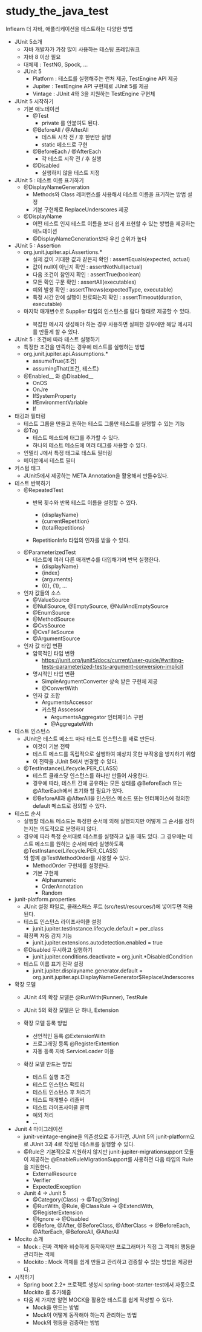 # study_the_java_test
Inflearn 더 자바, 애플리케이션을 테스트하는 다양한 방법

* JUnit 5소개
  * 자바 개발자가 가장 많이 사용하는 테스팅 프레임워크
  * 자바 8 이상 필요
  * 대체제 : TestNG, Spock, ...
  * JUnit 5
    * Platform : 테스트를 실행해주는 런처 제공, TestEngine API 제공
    * Jupiter : TestEngine API 구현체로 JUnit 5를 제공
    * Vintage : JUnit 4와 3을 지원하는 TestEngine 구현체
* JUnit 5 시작하기
    * 기본 애노테이션
        * @Test
            * private 를 안붙여도 된다.
        * @BeforeAll / @AfterAll 
            * 테스트 시작 전 / 후 한번만 실행
            * static 메소드로 구현
        * @BeforeEach / @AfterEach
            * 각 테스트 시작 전 / 후 실행
        * @Disabled
            * 실행하지 않을 테스트 지정
* JUnit 5 : 테스트 이름 표기하기
    * @DisplayNameGeneration
        * Methods와 Class 레퍼런스를 사용해서 테스트 이름을 표기하는 방법 설정
        * 기본 구현체로 ReplaceUnderscores 제공
    * @DisplayName
        * 어떤 테스트 인지 테스트 이름을 보다 쉽게 표현할 수 있는 방법을 제공하는 애노테이션
        * @DisplayNameGeneration보다 우선 순위가 높다
* JUnit 5 : Assertion
    * org.junit.jupiter.api.Assertions.*
        * 실제 값이 기대한 값과 같은지 확인 : assertEquals(expected, actual)
        * 값이 null이 아닌지 확인 : assertNotNull(actual)
        * 다음 조건이 참인지 확인 : assertTrue(boolean)
        * 모든 확인 구문 확인 : assertAll(executables)
        * 예외 발생 확인 : assertThrows(expectedType, executable)
        * 특정 시간 안에 실행이 완료되는지 확인 : assertTimeout(duration, executable)
    * 마지막 매개변수로 Supplier<String> 타입의 인스턴스를 람다 형태로 제공할 수 있다.
        * 복잡한 메시지 생성해야 하는 경우 사용하면 실패한 경우에만 해당 메시지를 만들게 할 수 있다.
* JUnit 5 : 조건에 따라 테스트 실행하기
    * 특정한 조건을 만족하는 경우에 테스트를 실행하는 방법
    * org.junit.jupiter.api.Assumptions.*
        * assumeTrue(조건)
        * assumingThat(조건, 테스트)
    * @Enabled__ 와 @Disabled__
        * OnOS
        * OnJre
        * IfSystemProperty
        * IfEnvironmentVariable
        * If
* 태깅과 필터링
    * 테스트 그룹을 만들고 원하는 테스트 그룹만 테스트를 실행할 수 있는 기능
    * @Tag
        * 테스트 메소드에 태그를 추가할 수 있다.
        * 하나의 테스트 메소드에 여러 태그를 사용할 수 있다.
    * 인텔리 J에서 특정 태그로 테스트 필터링
    * 메이븐에서 테스트 필터
* 커스텀 태그
    * JUnit5에서 제공하는 META Annotation을 활용해서 만들수있다.
* 테스트 반복하기
    * @RepeatedTest
        * 반복 횟수와 반복 테스트 이름을 설정할 수 있다.
            * {displayName}
            * {currentRepetition}
            * {totalRepetitions}

        * RepetitionInfo 타입의 인자를 받을 수 있다.
    * @ParameterizedTest
        * 테스트에 여러 다른 매개변수를 대입해가며 반복 실행한다.
            * {displayName}
            * {index}
            * {arguments}
            * {0}, {1}, ...
    * 인자 값들의 소스
        * @ValueSource
        * @NullSource, @EmptySource, @NullAndEmptySource
        * @EnumSource
        * @MethodSource
        * @CvsSource
        * @CvsFileSource
        * @ArgumentSource
    * 인자 값 타입 변환
        * 암묵적인 타입 변환
            * https://junit.org/junit5/docs/current/user-guide/#writing-tests-parameterized-tests-argument-conversion-implicit
        * 명시적인 타입 변환
            * SimpleArgumentConverter 상속 받은 구현체 제공
            * @ConvertWith
        * 인자 값 조합
            * ArgumentsAccessor
            * 커스텀 Asscessor
                * ArgumentsAggregator 인터페이스 구현
                * @AggregateWith
* 테스트 인스턴스
    * JUnit은 테스트 메소드 마다 테스트 인스턴스를 새로 만든다.
        * 이것이 기본 전략
        * 테스트 메소드를 독립적으로 실행하여 예상치 못한 부작용을 방지하기 위함
        * 이 전략을 JUnit 5에서 변경할 수 있다.
    * @TestInstance(Lifecycle.PER_CLASS)
        * 테스트 클래스당 인스턴스를 하나만 만들어 사용한다.
        * 경우에 따라, 테스트 간에 공유하는 모든 상태를  @BeforeEach 또는 @AfterEach에서 초기화 할 필요가 있다.
        * @BeforeAll과 @AfterAll을 인스턴스 메소드 또는 인터페이스에 정의한 default 메소드로 정의할 수 있다.                                
* 테스트 순서
    * 실행할 테스트 메소드는 특정한 순서에 의해 실행되지만 어떻게 그 순서를 정하는지는 의도적으로 분명하지 않다.
    * 경우에 따라 특정 순서대로 테스트를 실행하고 싶을 때도 있다. 그 경우애는 테스트 메소드를 원하는 순서에 따라 실행하도록 @TestInstance(Lifecycle.PER_CLASS) <br>
      와 함꼐 @TestMethodOrder를 사용할 수 있다.
        - MethodOrder 구현체를 설정한다.
        - 기본 구현체
            - Alphanumeric
            - OrderAnnotation
            - Random
* junit-platform.properties
    * JUnit 설정 파일로, 클래스패스 루트 (src/test/resources/)에 넣어두면 적용된다.
    * 테스트 인스턴스 라이프사이클 설정
        * junit.jupiter.testinstance.lifecycle.default = per_class
    * 확장팩 자동 감지 기능
        * junit.jupiter.extensions.autodetection.enabled = true
    * @Disabled 무시하고 실행하기
        * junit.jupiter.conditions.deactivate = org.junit.*DisabledCondition
    * 테스트 이름 표기 전략 설정
        * junit.jupiter.displayname.generator.default = org.junit.jupiter.api.DisplayNameGenerator$ReplaceUnderscores
* 확장 모델
    * JUnit 4의 확장 모델은  @RunWith(Runner), TestRule
    * JUnit 5의 확장 모델은 단 하나, Extension
    
    * 확장 모델 등록 방법
        * 선언적인 등록 @ExtensionWith
        * 프로그래밍 등록 @RegisterExtention
        * 자동 등록 자바 ServiceLoader 이용
    * 확장 모델 만드는 방법
        * 테스트 실행 조건
        * 테스트 인스턴스 팩토리
        * 테스트 인스턴스 후 처리기
        * 테스트 매개별수 리졸버
        * 테스트 라이프사이클 콜백 
        * 예외 처리
        * ...
* Junit 4 마이그레이션
    * junit-veintage-engine을 의존성으로 추가하면, JUnit 5의 junit-platform으로 JUnit 3과 4로 작성된 테스트를 실행할 수 있다.
    * @Rule은 기본적으로 지원하지 않지만 junit-jupiter-migrationsupport 모듈이 제공하는 @EnableRuleMigrationSupport를 사용하면 다음 타입의 Rule을 지원한다.
        * ExternalResource
        * Verifier
        * ExpectedException
    * Junit 4 -> Junit 5
        * @Category(Class) -> @Tag(String) 
        * @RunWith, @Rule, @ClassRule -> @ExtendWith, @RegisterExtension
        * @Ignore -> @Disabled
        * @Before, @After, @BeforeClass, @AfterClass -> @BeforeEach, @AfterEach, @BeforeAll, @AfterAll                 
* Mocito 소개
    * Mock : 진짜 객체와 비슷하게 동작하지만 프로그래머가 직접 그 객체의 행동을 관리하는 객체
    * Mockito : Mock 객체를 쉽게 만들고 관리하고 검증할 수 있는 방법을 제공한다.
* 시작하기
    * Spring boot 2.2+ 프로젝트 생성시 spring-boot-starter-test에서 자동으로 Mockito 를 추가해줌
    * 다음 세 가지만 알면 MOCK을 활용한 테스트를 쉽게 작성할 수 있다.
        - Mock을 만드는 방법
        - Mock이 어떻게 동작해야 하는지 관리하는 방법
        - Mock의 행동을 검증하는 방법
                                                                      